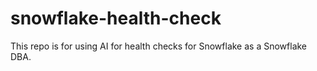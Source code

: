 # snowflake-health-check
This repo is for using AI for health checks for Snowflake as a Snowflake DBA.
